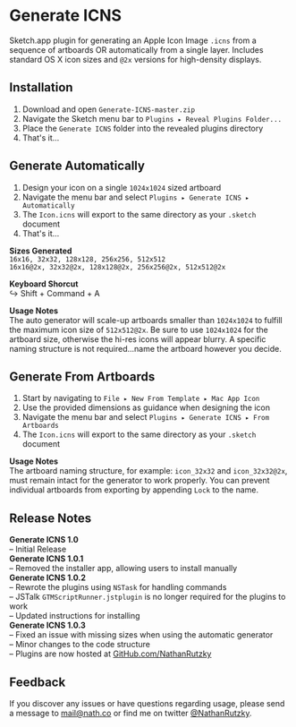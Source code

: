 # Generate ICNS
Sketch.app plugin for generating an Apple Icon Image `.icns` from a sequence of artboards OR automatically from a single layer. Includes standard OS X icon sizes and `@2x` versions for high-density displays.

## Installation
1. Download and open `Generate-ICNS-master.zip`
2. Navigate the Sketch menu bar to `Plugins ▸ Reveal Plugins Folder...`
3. Place the `Generate ICNS` folder into the revealed plugins directory
4. That's it...

## Generate Automatically
1. Design your icon on a single `1024x1024` sized artboard
2. Navigate the menu bar and select `Plugins ▸ Generate ICNS ▸ Automatically`
3. The `Icon.icns` will export to the same directory as your `.sketch` document
4. That's it...

**Sizes Generated**  
`16x16, 32x32, 128x128, 256x256, 512x512`  
`16x16@2x, 32x32@2x, 128x128@2x, 256x256@2x, 512x512@2x`

**Keyboard Shorcut**  
↪ Shift + Command + A

**Usage Notes**  
The auto generator will scale-up artboards smaller than `1024x1024` to fulfill the maximum icon size of `512x512@2x`. Be sure to use `1024x1024` for the artboard size, otherwise the hi-res icons will appear blurry. A specific naming structure is not required...name the artboard however you decide.

## Generate From Artboards
1. Start by navigating to `File ▸ New From Template ▸ Mac App Icon`
2. Use the provided dimensions as guidance when designing the icon
3. Navigate the menu bar and select `Plugins ▸ Generate ICNS ▸ From Artboards`
4. The `Icon.icns` will export to the same directory as your `.sketch` document

**Usage Notes**  
The artboard naming structure, for example: `icon_32x32` and `icon_32x32@2x`, must remain intact for the generator to work properly. You can prevent individual artboards from exporting by appending `Lock` to the name.

## Release Notes
**Generate ICNS 1.0**   
– Initial Release   
**Generate ICNS 1.0.1**   
– Removed the installer app, allowing users to install manually   
**Generate ICNS 1.0.2**  
– Rewrote the plugins using `NSTask` for handling commands  
– JSTalk `GTMScriptRunner.jstplugin` is no longer required for the plugins to work  
– Updated instructions for installing  
**Generate ICNS 1.0.3**      
– Fixed an issue with missing sizes when using the automatic generator    
– Minor changes to the code structure  
– Plugins are now hosted at [GitHub.com/NathanRutzky](http://github.com/nathanrutzky)

## Feedback
If you discover any issues or have questions regarding usage, please send a message to [mail@nath.co](mailto:mail@nath.co) or find me on twitter [@NathanRutzky](http://twitter.com/nathanrutzky).